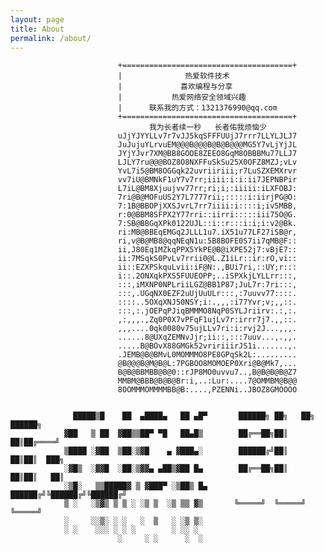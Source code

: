 ```yaml
---
layout: page
title: About
permalink: /about/
---
```


                            +======================================+
                            |              热爱软件技术             
                            |             喜欢编程与分享             
                            |           热爱网络安全领域兴趣         
                            |      联系我的方式：1321376990@qq.com  
                            +======================================+
                                   我为长者续一秒   长者佑我烦恼少
                            uJjYJYYLLv7r7vJJ5kqSFFFUUjJ7rrr7LLYLJLJ7
                            JuJujuYLrvuEM@@@B@@@B@B@B@@@MG5Y7vLjYjJL
                            JYjYJvr7XM@BB8GOOE8ZEEO8GqM8OBBBMu77LLJ7
                            LJLY7ru@@@BOZ8O8NXFFuSkSu25X0OFZ8MZJ;vLv
                            YvL7i5@BM8OGGqk22uvriiriii;r7LuSZXEMXrvr
                            vv7iU@BMNkF1uY7v7rr;iiii:i:i:ii7JEPNBPir
                            L7iL@BM8Xjuujvv77rr;ri;i;:iiiii:iLXFOBJ:
                            7ri@B@MOFuUS2Y7L7777rii;:::::i:iirjPG@O:
                            7:1B@BBOPjXXSJvrL7rr7iiii:i::::i;iv5MBB,
                            r:0@BBM8SFPX2Y77rri::iirri:::::iii75O@G.
                            7:SB@BBGqXPk0122UJL::i::r:::i:i;i:v2@Bk.
                            ri:MB@BBEqEMGq2JLLL1u7.iX51u77LF27iSB@r,
                            ri,v@B@MB8@qqNEqN1u:5B8BOFE0S7ii7qMB@F::
                            ii,J80Eq1MZkqPPX5YkPE@B@iXPE52j7:vBjE7::
                            ii:7MSqkS0PvLv7rrii0@L.Z1iLr::ir:rO,vi::
                            ii::EZXPSkquLvii:iF@N:.,BUi7ri,::UY;r:::
                            i::.2ONXqkPXS5FUUEOPP;..iSPXkjLYLLrr:::,
                            :::,iMXNP0NPLriiLGZ@BB1P87;JuL7r:7ri:::,
                            :::,.UGqNX0EZF2uUjUuULr:::,:7uuvv77::::.
                            ::::..5OXqXNJ50NSY;i:.,,,:i77Yvr;v;,,::.
                            :::,:.jOEPqPJiqBMMMO8NqP0SYLJriirv:.:,:.
                            ,:,,,.,Zq0P0X7vPFqF1ujLv7r:irrr7j7.,,::.
                            ,,,....0qk0080v75ujLLv7ri:i:rvj2J...,,,.
                            ......8@UXqZEMNvJjr;ii::,:::7uuv...,.,,.
                            .....B@BOvX88GMGk52vririiirJS1i.......,.
                            .JEMB@B@BMvL0MOMMMO8PE8GPqSk2L:.........
                            @B@@@B@M@B@L:7PGBOO8MOMOEP0Xri@B@Mk7,...
                            B@B@BBMBB@B@0::rJP8MO0uvvu7..,B@B@B@B@Z7
                            MMBM@BBB@B@B@Br:i,..:Lur:....7@OMMBM@B@@
                            8OOMMMOMMMMBB@B:....,PZENNi..JBOZ8GMOOOO

                
                  █████▒█    ██  ▄████▄   ██ ▄█▀       ██████╗ ██╗   ██╗ ██████╗
                ▓██   ▒ ██  ▓██▒▒██▀ ▀█   ██▄█▒        ██╔══██╗██║   ██║██╔════╝
                ▒████ ░▓██  ▒██░▒▓█    ▄ ▓███▄░        ██████╔╝██║   ██║██║  ███╗
                ░▓█▒  ░▓▓█  ░██░▒▓▓▄ ▄██▒▓██ █▄        ██╔══██╗██║   ██║██║   ██║
                ░▒█░   ▒▒█████▓ ▒ ▓███▀ ░▒██▒ █▄       ██████╔╝╚██████╔╝╚██████╔╝
                ▒ ░   ░▒▓▒ ▒ ▒ ░ ░▒ ▒  ░▒ ▒▒ ▓▒       ╚═════╝  ╚═════╝  ╚═════╝
                ░     ░░▒░ ░ ░   ░  ▒   ░ ░▒ ▒░
                ░ ░    ░░░ ░ ░ ░        ░ ░░ ░
                            ░     ░ ░      ░  ░


[jekyll-paper]: https://github.com/ghosind/Jekyll-Paper
[jekyll-paper-github]: https://github.com/ghosind/Jekyll-Paper-Github
[jekyll-paper-issues]: https://github.com/ghosind/Jekyll-Paper/issues
[jekyll-paper-github-issues]: https://github.com/ghosind/Jekyll-Paper-Github/issues